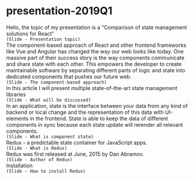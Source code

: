 # presentation-2019Q1
Hello, the topic of my presentation is a "Comparison of state management solutions for React"     
`(Slide - Presentation topic)`  
The component-based approach of React and other frontend frameworks like Vue and Angular has changed the way our web looks like today. One massive part of their success story is the way components communicate and share state with each other. This empowers the developer to create maintainable software by separating different parts of logic and state into dedicated components that pushes our future web.  
`(Slide - The component-based approach)`  
In this article I will present multiple state-of-the-art state management libraries  
`(Slide - What will be discussed)`  
In an application, state is the interface between your data from any kind of backend or local change and the representation of this data with UI-elements in the frontend. State is able to keep the data of different components in sync because each state update will rerender all relevant components.   
`(Slide - What is component state)`  
Redux - a predictable state container for JavaScript apps.  
`(Slide - What is Redux)`  
Redux was first released at June, 2015 by Dan Abramov.  
`(Slide - Author of Redux)`  
Installation  
`(Slide - How to install Redux)`  
